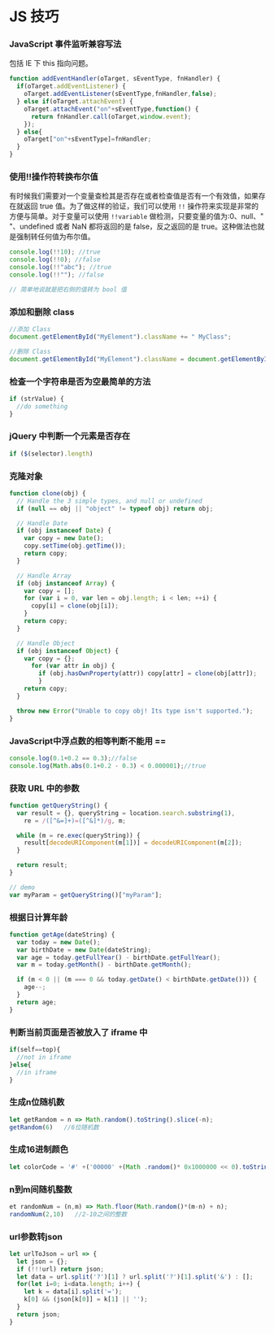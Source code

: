 # JS 技巧
### JavaScript 事件监听兼容写法
包括 IE 下 this 指向问题。

``` js
function addEventHandler(oTarget, sEventType, fnHandler) {
  if(oTarget.addEventListener) {
    oTarget.addEventListener(sEventType,fnHandler,false);
  } else if(oTarget.attachEvent) {
    oTarget.attachEvent("on"+sEventType,function() {
      return fnHandler.call(oTarget,window.event);
    });
  } else{
    oTarget["on"+sEventType]=fnHandler;
  }
}
```

### 使用!!操作符转换布尔值
有时候我们需要对一个变量查检其是否存在或者检查值是否有一个有效值，如果存在就返回 true 值。为了做这样的验证，我们可以使用 `!!` 操作符来实现是非常的方便与简单。对于变量可以使用 `!!variable` 做检测，只要变量的值为:0、null、" "、undefined 或者 NaN 都将返回的是 false，反之返回的是 true。这种做法也就是强制转任何值为布尔值。

``` js
console.log(!!10); //true
console.log(!!0); //false
console.log(!!"abc"); //true
console.log(!!""); //false

// 简单地说就是把右侧的值转为 bool 值
```

### 添加和删除 class
``` js
//添加 Class
document.getElementById("MyElement").className += " MyClass";

//删除 Class
document.getElementById("MyElement").className = document.getElementById("MyElement").className.replace(/(?:^|\s)MyClass(?!\S)/,'');
```

### 检查一个字符串是否为空最简单的方法
``` js
if (strValue) {
  //do something
}
```

### jQuery 中判断一个元素是否存在
``` js
if ($(selector).length)
```

### 克隆对象
``` js
function clone(obj) {
  // Handle the 3 simple types, and null or undefined
  if (null == obj || "object" != typeof obj) return obj;

  // Handle Date
  if (obj instanceof Date) {
    var copy = new Date();
    copy.setTime(obj.getTime());
    return copy;
  }

  // Handle Array
  if (obj instanceof Array) {
    var copy = [];
    for (var i = 0, var len = obj.length; i < len; ++i) {
      copy[i] = clone(obj[i]);
    }
    return copy;
  }

  // Handle Object
  if (obj instanceof Object) {
    var copy = {};
      for (var attr in obj) {
        if (obj.hasOwnProperty(attr)) copy[attr] = clone(obj[attr]);
        }
    return copy;
  }

  throw new Error("Unable to copy obj! Its type isn't supported.");
}
```

### JavaScript中浮点数的相等判断不能用 ==
``` js
console.log(0.1+0.2 == 0.3);//false
console.log(Math.abs(0.1+0.2 - 0.3) < 0.000001);//true
```

### 获取 URL 中的参数
``` js
function getQueryString() {
  var result = {}, queryString = location.search.substring(1),
    re = /([^&=]+)=([^&]*)/g, m;

  while (m = re.exec(queryString)) {
    result[decodeURIComponent(m[1])] = decodeURIComponent(m[2]);
  }

  return result;
}

// demo
var myParam = getQueryString()["myParam"];
```

### 根据日计算年龄
``` js
function getAge(dateString) {
  var today = new Date();
  var birthDate = new Date(dateString);
  var age = today.getFullYear() - birthDate.getFullYear();
  var m = today.getMonth() - birthDate.getMonth();

  if (m < 0 || (m === 0 && today.getDate() < birthDate.getDate())) {
    age--;
  }
  return age;
}
```

### 判断当前页面是否被放入了 iframe 中
``` js
if(self==top){
  //not in iframe
}else{
  //in iframe
}
```

### 生成n位随机数
``` js
let getRandom = n => Math.random().toString().slice(-n);
getRandom(6)   //6位随机数
```

### 生成16进制颜色
``` js
let colorCode = '#' +('00000' +(Math .random()* 0x1000000 << 0).toString(16)).slice(- 6);
```

### n到m间随机整数
``` js
et randomNum = (n,m) => Math.floor(Math.random()*(m-n) + n);
randomNum(2,10)   //2-10之间的整数
```

### url参数转json
``` js
let urlToJson = url => {
  let json = {};
  if (!!!url) return json;
  let data = url.split('?')[1] ? url.split('?')[1].split('&') : [];
  for(let i=0; i<data.length; i++) {
    let k = data[i].split('=');
    k[0] && (json[k[0]] = k[1] || '');
  }
  return json;
}
```
